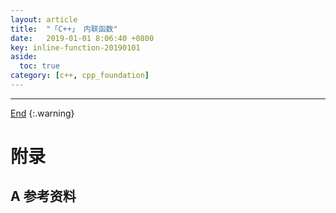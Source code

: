 ```yaml
---
layout: article
title:  "「C++」 内联函数"
date:   2019-01-01 8:06:40 +0800
key: inline-function-20190101
aside:
  toc: true
category: [c++, cpp_foundation]
---
```

<span id='head'></span>

<!--more-->




-------------------  
[End](#head)
{:.warning}  


# 附录
## A 参考资料
